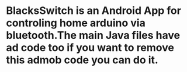# BlacksSwitch is an Android App for controling home arduino via bluetooth.The main Java files have ad code too if you want to remove this admob code you can do it.
